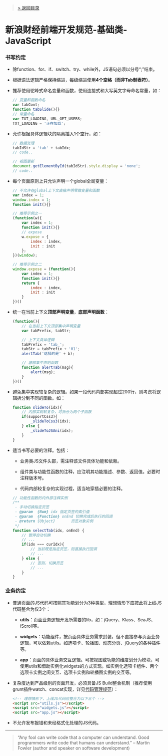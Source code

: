 > [> 返回目录](../index.html)

# 新浪财经前端开发规范-基础类-JavaScript

### 书写约定

- 除function、for、if、switch、try、while外，JS语句必须以分号“;”结束。

- 根据语法逻辑严格保持缩进，每级缩进使用**4个空格（而非Tab制表符）**。

- 推荐使用驼峰式命名变量和函数，使用连接式和大写英文字母命名常量，如：

    ``` javascript
    // 变量和函数命名
    var tabCont;
    function tabSlide(){}
    // 常量命名
    var TXT_LOADING, URL_GET_USERS;
    TXT_LOADING = '正在加载';
    ```

- 允许根据具体逻辑块的隔离插入1个空行，如：

    ``` javascript
    // 数据处理
    tabIdStr = 'tab' + tabIdx;
    // code..

    // 视图更新
    document.getElementById(tabIdStr).style.display = 'none';
    // code..
    ```

- 每个页面原则上只允许声明一个global全局变量：

    ``` javascript
    // 不允许在global上下文直接声明零散变量和函数
    var index = 1;
    window.index = 1;
    function init(){}

    // 推荐示例之一
    (function(w){
        var index = 1;
        function init(){}
        // expose
        w.expose = {
            index : index,
            init : init
        };
    })(window);

    // 推荐示例之二
    window.expose = (function(){
        var index = 1;
        function init(){}
        return {
            index : index,
            init : init
        }
    })()
    ```

- 统一在当前上下文**顶部声明变量**，**底部声明函数**：

    ``` javascript
    (function(){
        // 在当前上下文顶部集中声明变量
        var tabPrefix, tabStr;

        // 上下文具体逻辑
        tabPrefix = 'tab_';
        tabStr = tabPrefix + '01';
        alertTab('选择的是' + b);

        // 底部集中声明函数
        function alertTab(msg){
            alert(msg);
        }
    })()
    ```

- 避免集中实现较复杂的逻辑。如果一段代码内部实现超过200行，则考虑将逻辑拆分到不同的函数。如：

    ``` javascript
    function slideTo(idx){
        // 内部实现较复杂，可拆分为两个子函数
        if(supportCss3){
            _slideToCss3(idx);
        } else {
            _slideToJSAni(idx);
        }
    }
    ```

- 适当书写必要的注释。包括：

    + 业务类JS文件头部，需注释该文件具体功能和依赖。

    + 组件类与功能性函数的注释，应注明其功能描述、参数、返回值。必要时注释版本号。

    + 代码内部较复杂的实现过程，适当地穿插必要的注释。

    ``` javascript
    // 功能性函数的内外部注释实例
    /**
     - 手动切换指定页签
     - @param  {Num} idx 指定页签的索引值
     - @param  {Function} onEnd 切换完成后执行的回调
     - @return {Object}       页签对象实例
     */
    function selectTab(idx, onEnd) {
        // 暂停自动切换
        // ...
        if(idx === curIdx){
            // 当前既是指定页签，则直接执行回调
            // ...
        } else {
            // 否则，切换页签
            // ...
        }
    }
    ```


### 业务约定

- 普通页面的JS代码可按照其功能划分为3种类型，理想情形下应按此将上线JS代码整合为仅3个：
    
    - **utils**：页面业务逻辑开发所需要的lib，如：jQuery、Klass、SeaJS、iScroll等。
    
    - **widgets**：功能组件，按页面具体业务需求封装，但不直接参与页面业务逻辑，可以依赖utils。如选项卡、轮播图、动态分页、jQuery的各种插件等。
    
    - **app**：页面的具体业务交互逻辑。可按视图或功能的维度划分为模块，可使用utils和借助实例化widgets的方式实现。如实例化选项卡组件、两个选项卡实例之间交互、选项卡实例和轮播图实例的交互等。

- 复杂度达到产品级别的页面开发，必须具备JS Build整合机制（推荐使用grunt插件watch、concat实现，详见[代码管理规范](sourceCodeManage.html)）：

    ``` html
    <!-- 理想情形下，上线JS代码应整合为以下三个 -->
    <script src="utils.js"></script>
    <script src="widgets.js"></script>
    <script src="app.js"></script>
    ```

- 不允许发布报错和未经格式化处理的JS代码。

-------

> “Any fool can write code that a computer can understand. Good programmers write code that humans can understand.”
  – Martin Fowler (author and speaker on software development)
